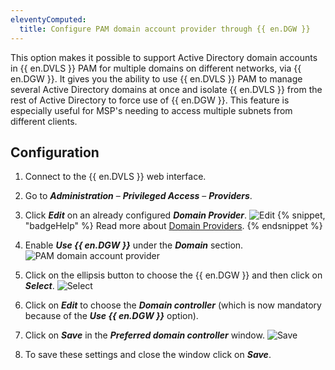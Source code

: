 ```yaml
---
eleventyComputed:
  title: Configure PAM domain account provider through {{ en.DGW }}
---
```

This option makes it possible to support Active Directory domain accounts in {{ en.DVLS }} PAM for multiple domains on different networks, via {{ en.DGW }}. It gives you the ability to use {{ en.DVLS }} PAM to manage several Active Directory domains at once and isolate {{ en.DVLS }} from the rest of Active Directory to force use of {{ en.DGW }}. This feature is especially useful for MSP's needing to access multiple subnets from different clients.

## Configuration
1. Connect to the {{ en.DVLS }} web interface.
1. Go to ***Administration*** – ***Privileged Access*** – ***Providers***.
1. Click ***Edit*** on an already configured ***Domain Provider***.
![Edit](https://cdnweb.devolutions.net/docs/docs_en_kb_KB0160.png)
   {% snippet, "badgeHelp" %}
   Read more about [Domain Providers](/pam/server/providers/domain-provider/).
   {% endsnippet %}

1. Enable ***Use {{ en.DGW }}*** under the ***Domain*** section.
![PAM domain account provider](https://cdnweb.devolutions.net/docs/docs_en_kb_KB0000.png)
1. Click on the ellipsis button to choose the {{ en.DGW }} and then click on ***Select***.
![Select](https://cdnweb.devolutions.net/docs/docs_en_kb_KB0161.png)
1. Click on ***Edit*** to choose the ***Domain controller*** (which is now mandatory because of the ***Use {{ en.DGW }}*** option).
1. Click on ***Save*** in the ***Preferred domain controller*** window.
![Save](https://cdnweb.devolutions.net/docs/docs_en_kb_KB0162.png)
1. To save these settings and close the window click on ***Save***.
